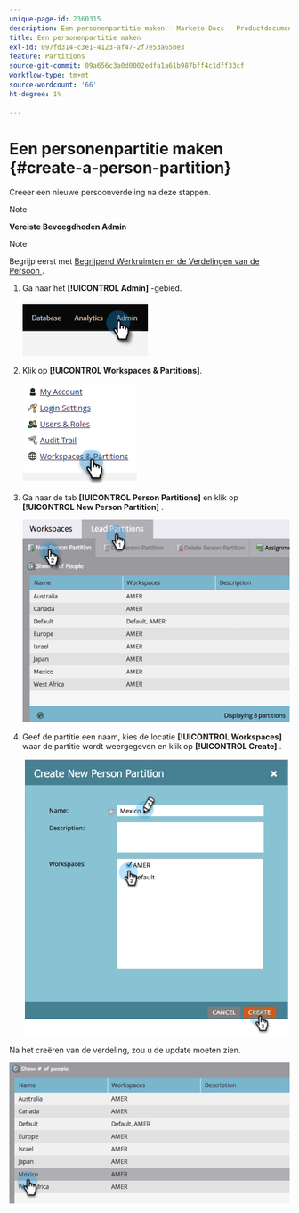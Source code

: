 ```yaml
---
unique-page-id: 2360315
description: Een personenpartitie maken - Marketo Docs - Productdocumentatie
title: Een personenpartitie maken
exl-id: 097fd314-c3e1-4123-af47-2f7e53a658e3
feature: Partitions
source-git-commit: 09a656c3a0d0002edfa1a61b987bff4c1dff33cf
workflow-type: tm+mt
source-wordcount: '66'
ht-degree: 1%

---
```


# Een personenpartitie maken {#create-a-person-partition}

Creeer een nieuwe persoonverdeling na deze stappen.

>[!NOTE]
>
>**Vereiste Bevoegdheden Admin**

>[!NOTE]
>
>Begrijp eerst met [ Begrijpend Werkruimten en de Verdelingen van de Persoon ](/help/marketo/product-docs/administration/workspaces-and-person-partitions/understanding-workspaces-and-person-partitions.md).

1. Ga naar het **[!UICONTROL Admin]** -gebied.

   ![](assets/create-a-person-partition-1.png)

1. Klik op **[!UICONTROL Workspaces & Partitions]**.

   ![](assets/create-a-person-partition-2.png)

1. Ga naar de tab **[!UICONTROL Person Partitions]** en klik op **[!UICONTROL New Person Partition]** .

   ![](assets/create-a-person-partition-3.png)

1. Geef de partitie een naam, kies de locatie **[!UICONTROL Workspaces]** waar de partitie wordt weergegeven en klik op **[!UICONTROL Create]** .

   ![](assets/create-a-person-partition-4.png)

Na het creëren van de verdeling, zou u de update moeten zien.

![](assets/create-a-person-partition-5.png)
